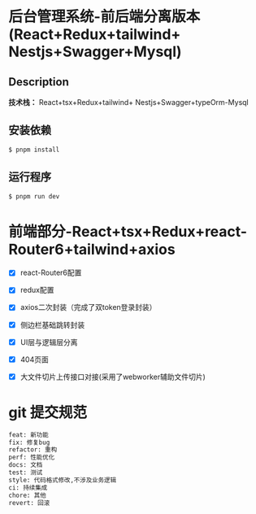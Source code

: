 # 后台管理系统-前后端分离版本(React+Redux+tailwind+ Nestjs+Swagger+Mysql)

## Description

**技术栈：** React+tsx+Redux+tailwind+ Nestjs+Swagger+typeOrm-Mysql

## 安装依赖

```bash
$ pnpm install
```

## 运行程序

```bash
$ pnpm run dev
```

# 前端部分-React+tsx+Redux+react-Router6+tailwind+axios

- [x] react-Router6配置
- [x] redux配置
- [x] axios二次封装（完成了双token登录封装）
- [x] 侧边栏基础跳转封装
- [x] UI层与逻辑层分离
- [x] 404页面
- [x] 大文件切片上传接口对接(采用了webworker辅助文件切片)


# git 提交规范
```bash
feat: 新功能
fix: 修复bug
refactor: 重构
perf: 性能优化
docs: 文档
test: 测试
style: 代码格式修改,不涉及业务逻辑
ci: 持续集成
chore: 其他
revert: 回滚
```